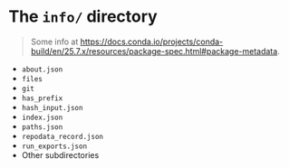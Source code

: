 # The `info/` directory

> Some info at https://docs.conda.io/projects/conda-build/en/25.7.x/resources/package-spec.html#package-metadata.

- `about.json` 
- `files` 
- `git` 
- `has_prefix` 
- `hash_input.json` 
- `index.json` 
- `paths.json` 
- `repodata_record.json` 
- `run_exports.json` 
- Other subdirectories
